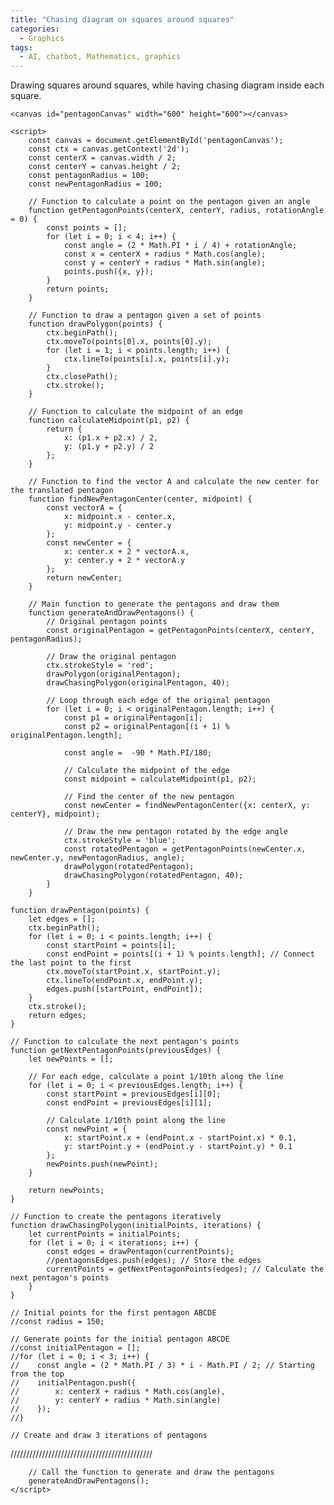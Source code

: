 ```yaml
---
title: "Chasing diagram on squares around squares"
categories:
  - Graphics
tags:
  - AI, chatbot, Mathematics, graphics
---
```


Drawing squares around squares, while having chasing diagram inside each square.

    <canvas id="pentagonCanvas" width="600" height="600"></canvas>
    
    <script> 
        const canvas = document.getElementById('pentagonCanvas');
        const ctx = canvas.getContext('2d');
        const centerX = canvas.width / 2;
        const centerY = canvas.height / 2;
        const pentagonRadius = 100;
        const newPentagonRadius = 100;

        // Function to calculate a point on the pentagon given an angle
        function getPentagonPoints(centerX, centerY, radius, rotationAngle = 0) {
            const points = [];
            for (let i = 0; i < 4; i++) {
                const angle = (2 * Math.PI * i / 4) + rotationAngle;
                const x = centerX + radius * Math.cos(angle);
                const y = centerY + radius * Math.sin(angle);
                points.push({x, y});
            }
            return points;
        }

        // Function to draw a pentagon given a set of points
        function drawPolygon(points) {
            ctx.beginPath();
            ctx.moveTo(points[0].x, points[0].y);
            for (let i = 1; i < points.length; i++) {
                ctx.lineTo(points[i].x, points[i].y);
            }
            ctx.closePath();
            ctx.stroke();
        }

        // Function to calculate the midpoint of an edge
        function calculateMidpoint(p1, p2) {
            return {
                x: (p1.x + p2.x) / 2,
                y: (p1.y + p2.y) / 2
            };
        }

        // Function to find the vector A and calculate the new center for the translated pentagon
        function findNewPentagonCenter(center, midpoint) {
            const vectorA = {
                x: midpoint.x - center.x,
                y: midpoint.y - center.y
            };
            const newCenter = {
                x: center.x + 2 * vectorA.x,
                y: center.y + 2 * vectorA.y
            };
            return newCenter;
        }

        // Main function to generate the pentagons and draw them
        function generateAndDrawPentagons() {
            // Original pentagon points
            const originalPentagon = getPentagonPoints(centerX, centerY, pentagonRadius);

            // Draw the original pentagon
            ctx.strokeStyle = 'red';
            drawPolygon(originalPentagon);
            drawChasingPolygon(originalPentagon, 40);

            // Loop through each edge of the original pentagon
            for (let i = 0; i < originalPentagon.length; i++) {
                const p1 = originalPentagon[i];
                const p2 = originalPentagon[(i + 1) % originalPentagon.length];

                const angle =  -90 * Math.PI/180;

                // Calculate the midpoint of the edge
                const midpoint = calculateMidpoint(p1, p2);

                // Find the center of the new pentagon
                const newCenter = findNewPentagonCenter({x: centerX, y: centerY}, midpoint);

                // Draw the new pentagon rotated by the edge angle
                ctx.strokeStyle = 'blue';
                const rotatedPentagon = getPentagonPoints(newCenter.x, newCenter.y, newPentagonRadius, angle);
                drawPolygon(rotatedPentagon);
                drawChasingPolygon(rotatedPentagon, 40);
            }
        }

    function drawPentagon(points) {
        let edges = [];
        ctx.beginPath();
        for (let i = 0; i < points.length; i++) {
            const startPoint = points[i];
            const endPoint = points[(i + 1) % points.length]; // Connect the last point to the first
            ctx.moveTo(startPoint.x, startPoint.y);
            ctx.lineTo(endPoint.x, endPoint.y);
            edges.push([startPoint, endPoint]);
        }
        ctx.stroke();
        return edges;
    }

    // Function to calculate the next pentagon's points
    function getNextPentagonPoints(previousEdges) {
        let newPoints = [];

        // For each edge, calculate a point 1/10th along the line
        for (let i = 0; i < previousEdges.length; i++) {
            const startPoint = previousEdges[i][0];
            const endPoint = previousEdges[i][1];

            // Calculate 1/10th point along the line
            const newPoint = {
                x: startPoint.x + (endPoint.x - startPoint.x) * 0.1,
                y: startPoint.y + (endPoint.y - startPoint.y) * 0.1
            };
            newPoints.push(newPoint);
        }

        return newPoints;
    }

    // Function to create the pentagons iteratively
    function drawChasingPolygon(initialPoints, iterations) {
        let currentPoints = initialPoints;
        for (let i = 0; i < iterations; i++) {
            const edges = drawPentagon(currentPoints);
            //pentagonsEdges.push(edges); // Store the edges
            currentPoints = getNextPentagonPoints(edges); // Calculate the next pentagon's points
        }
    }

    // Initial points for the first pentagon ABCDE
    //const radius = 150;

    // Generate points for the initial pentagon ABCDE
    //const initialPentagon = [];
    //for (let i = 0; i < 3; i++) {
    //    const angle = (2 * Math.PI / 3) * i - Math.PI / 2; // Starting from the top
    //    initialPentagon.push({
    //        x: centerX + radius * Math.cos(angle),
    //        y: centerY + radius * Math.sin(angle)
    //    });
    //}

    // Create and draw 3 iterations of pentagons
/////////////////////////////////////////////



        // Call the function to generate and draw the pentagons
        generateAndDrawPentagons();
    </script>
